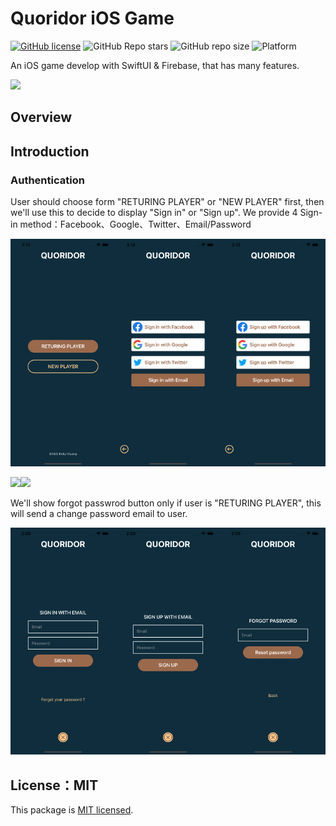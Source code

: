 # Quoridor iOS Game

[![GitHub license](https://img.shields.io/github/license/5j54d93/Quoridor-iOS-Game)](https://github.com/5j54d93/Quoridor-iOS-Game/blob/main/LICENSE)
![GitHub Repo stars](https://img.shields.io/github/stars/5j54d93/Quoridor-iOS-Game)
![GitHub repo size](https://img.shields.io/github/repo-size/5j54d93/Quoridor-iOS-Game)
![Platform](https://img.shields.io/badge/platform-iOS｜iPadOS｜macOS-lightgrey)

An iOS game develop with SwiftUI & Firebase, that has many features.

<img src="https://repository-images.githubusercontent.com/524391031/4ae582a3-aa3f-49a8-a8ba-f51c5fae460f"/>

## Overview

## Introduction

### Authentication

User should choose form "RETURING PLAYER" or "NEW PLAYER" first, then we'll use this to decide to display "Sign in" or "Sign up". We provide 4 Sign-in method：Facebook、Google、Twitter、Email/Password

<img src="https://github.com/5j54d93/Quoridor-iOS-Game/blob/main/.github/assets/Sign%20In/choosePlayerType.png" width="33.33%"/><img src="https://github.com/5j54d93/Quoridor-iOS-Game/blob/main/.github/assets/Sign%20In/chooseSignInMethod.png" width="33.33%"/><img src="https://github.com/5j54d93/Quoridor-iOS-Game/blob/main/.github/assets/Sign%20In/chooseSignUpMethod.png" width="33.33%"/>

<img src="https://github.com/5j54d93/Quoridor-iOS-Game/blob/main/.github/assets/Sign%20In/facebookLogin.gif" width="33.33%"/><img src="https://github.com/5j54d93/Quoridor-iOS-Game/blob/main/.github/assets/Sign%20In/googleSignIn.gif" width="33.33%"/>

We'll show forgot passwrod button only if user is "RETURING PLAYER", this will send a change password email to user.

<img src="https://github.com/5j54d93/Quoridor-iOS-Game/blob/main/.github/assets/Sign%20In/signInWithEmail.png" width="33.33%"/><img src="https://github.com/5j54d93/Quoridor-iOS-Game/blob/main/.github/assets/Sign%20In/signUpWithEmail.png" width="33.33%"/><img src="https://github.com/5j54d93/Quoridor-iOS-Game/blob/main/.github/assets/Sign%20In/forgotPassword.png" width="33.33%"/>

## License：MIT

This package is [MIT licensed](https://github.com/5j54d93/Quoridor-iOS-Game/blob/main/LICENSE).
